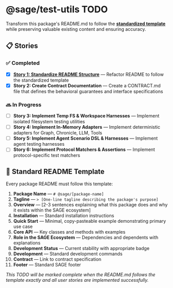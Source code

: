 # @sage/test-utils TODO

Transform this package's README.md to follow the **[standardized template](../../DOCS/PACKAGE_README_TEMPLATE.md)** while preserving valuable existing content and ensuring accuracy.

## 📋 Stories

### ✅ Completed
- [x] **[Story 1: Standardize README Structure](./STORY-1-standardize-readme.md)** — Refactor README to follow the standardized template
- [x] **Story 2: Create Contract Documentation** — Create a CONTRACT.md file that defines the behavioral guarantees and interface specifications

### 🔜 In Progress
- [ ] **Story 3: Implement Temp FS & Workspace Harnesses** — Implement isolated filesystem testing utilities
- [ ] **Story 4: Implement In-Memory Adapters** — Implement deterministic adapters for Graph, Chronicle, LLM, Tools
- [ ] **Story 5: Implement Agent Scenario DSL & Harnesses** — Implement agent testing harnesses
- [ ] **Story 6: Implement Protocol Matchers & Assertions** — Implement protocol-specific test matchers

## 📄 Standard README Template

Every package README must follow this template:

1. **Package Name** — `# @sage/[package-name]`
2. **Tagline** — `> [One-line tagline describing the package's purpose]`
3. **Overview** — [2-3 sentences explaining what this package does and why it exists within the SAGE ecosystem]
4. **Installation** — Standard installation instructions
5. **Quick Start** — Minimal, copy-pasteable example demonstrating primary use case
6. **Core API** — Key classes and methods with examples
7. **Role in the SAGE Ecosystem** — Dependencies and dependents with explanations
8. **Development Status** — Current stability with appropriate badge
9. **Development** — Standard development commands
10. **Contract** — Link to contract specification
11. **Footer** — Standard SAGE footer

*This TODO will be marked complete when the README.md follows the template exactly and all user stories are implemented successfully.*